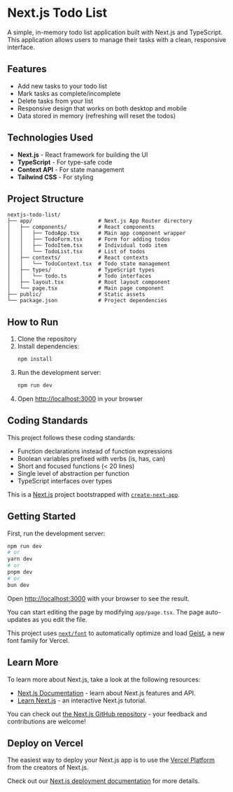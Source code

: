 # Next.js Todo List

A simple, in-memory todo list application built with Next.js and TypeScript. This application allows users to manage their tasks with a clean, responsive interface.

## Features

- Add new tasks to your todo list
- Mark tasks as complete/incomplete
- Delete tasks from your list
- Responsive design that works on both desktop and mobile
- Data stored in memory (refreshing will reset the todos)

## Technologies Used

- **Next.js** - React framework for building the UI
- **TypeScript** - For type-safe code
- **Context API** - For state management
- **Tailwind CSS** - For styling

## Project Structure

```
nextjs-todo-list/
├── app/                     # Next.js App Router directory
│   ├── components/          # React components
│   │   ├── TodoApp.tsx      # Main app component wrapper
│   │   ├── TodoForm.tsx     # Form for adding todos
│   │   ├── TodoItem.tsx     # Individual todo item
│   │   └── TodoList.tsx     # List of todos
│   ├── contexts/            # React contexts
│   │   └── TodoContext.tsx  # Todo state management
│   ├── types/               # TypeScript types
│   │   └── todo.ts          # Todo interfaces
│   ├── layout.tsx           # Root layout component
│   └── page.tsx             # Main page component
├── public/                  # Static assets
└── package.json             # Project dependencies
```

## How to Run

1. Clone the repository
2. Install dependencies:
   ```bash
   npm install
   ```
3. Run the development server:
   ```bash
   npm run dev
   ```
4. Open [http://localhost:3000](http://localhost:3000) in your browser

## Coding Standards

This project follows these coding standards:
- Function declarations instead of function expressions
- Boolean variables prefixed with verbs (is, has, can)
- Short and focused functions (< 20 lines)
- Single level of abstraction per function
- TypeScript interfaces over types

This is a [Next.js](https://nextjs.org) project bootstrapped with [`create-next-app`](https://nextjs.org/docs/app/api-reference/cli/create-next-app).

## Getting Started

First, run the development server:

```bash
npm run dev
# or
yarn dev
# or
pnpm dev
# or
bun dev
```

Open [http://localhost:3000](http://localhost:3000) with your browser to see the result.

You can start editing the page by modifying `app/page.tsx`. The page auto-updates as you edit the file.

This project uses [`next/font`](https://nextjs.org/docs/app/building-your-application/optimizing/fonts) to automatically optimize and load [Geist](https://vercel.com/font), a new font family for Vercel.

## Learn More

To learn more about Next.js, take a look at the following resources:

- [Next.js Documentation](https://nextjs.org/docs) - learn about Next.js features and API.
- [Learn Next.js](https://nextjs.org/learn) - an interactive Next.js tutorial.

You can check out [the Next.js GitHub repository](https://github.com/vercel/next.js) - your feedback and contributions are welcome!

## Deploy on Vercel

The easiest way to deploy your Next.js app is to use the [Vercel Platform](https://vercel.com/new?utm_medium=default-template&filter=next.js&utm_source=create-next-app&utm_campaign=create-next-app-readme) from the creators of Next.js.

Check out our [Next.js deployment documentation](https://nextjs.org/docs/app/building-your-application/deploying) for more details.
